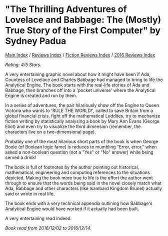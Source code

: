 # "The Thrilling Adventures of Lovelace and Babbage: The (Mostly) True Story of the First Computer" by Sydney Padua

[Main Index](../../../README.md) / [Reviews Index](../../README.md) / [Fiction Reviews Index](../README.md) / [2016 Reviews Index](README.md)

*Rating: 4/5 Stars.*

A very entertaining graphic novel about how it might have been if Ada, Countess of Lovelace and Charles Babbage had managed to bring to life the Analytical Engine. The book starts with the real-life stories of Ada and Babbage, then branches off into a 'pocket universe' where the Analytical Engine is created and run by them.

In a series of adventures, the pair hilariously show off the Engine to Queen Victoria who wants to 'RULE THE WORLD!', called to save Britain from a global financial crisis, fight off the mathematical Luddites, try to mechanize fiction writing by statistically analysing a book by Mary Ann Evans (George Eliot) and even try to visualize the third dimension (remember, the characters live on a two-dimensional page).

Probably one of the most hilarious short parts of the book is when George Boole (of Boolean logic fame) is reduces to mumbling "Error, error," when asked a non-boolean question (not a "Yes" or "No" answer) while being served a drink!

The book is full of footnotes by the author pointing out historical, mathematical, engineering and computing references to the situations depicted. Making the book more true to life is the effort the author went through to ensure that the words being said in the novel closely match what Ada, Babbage and other characters (like Isambard Kingdom Brunel) actually said or wrote in real life.

The book ends with a very technical appendix outlining how Babbage's Analytical Engine would have worked if it actually had been built.

A very entertaining read indeed.

*Book read from 2016/12/02 to 2016/12/14.*
